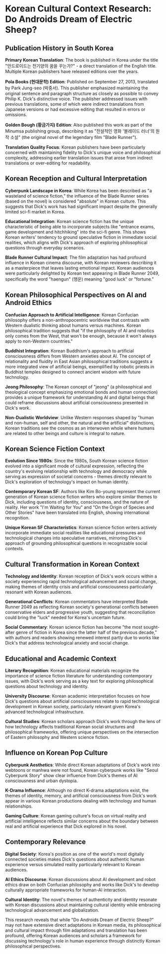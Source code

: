 # Korean Cultural Context Research: Do Androids Dream of Electric Sheep?

## Publication History in South Korea

**Primary Korean Translation**: The book is published in Korea under the title "안드로이드는 전기양의 꿈을 꾸는가?" - a direct translation of the English title. Multiple Korean publishers have released editions over the years.

**Pola Books (현대문학) Edition**: Published on September 27, 2013, translated by Park Jung-seo (박중서). This publisher emphasized maintaining the original sentence and paragraph structure as closely as possible to convey Philip K. Dick's distinctive voice. The publisher addressed issues with previous translations, some of which were indirect translations from Japanese versions or had excessive editing that resulted in errors or omissions.

**Golden Bough (황금가지) Edition**: Also published this work as part of the Minumsa publishing group, describing it as "전설적인 영화 '블레이드 러너'의 원작 소설" (the original novel of the legendary film "Blade Runner").

**Translation Quality Focus**: Korean publishers have been particularly concerned with maintaining fidelity to Dick's unique voice and philosophical complexity, addressing earlier translation issues that arose from indirect translations or over-editing for readability.

## Korean Reception and Cultural Interpretation

**Cyberpunk Landscape in Korea**: While Korea has been described as "a wasteland of science fiction," the influence of the Blade Runner series (based on the novel) is considered "absolute" in Korean culture. This suggests that Dick's work has had significant impact despite the generally limited sci-fi market in Korea.

**Educational Integration**: Korean science fiction has the unique characteristic of being able to incorporate subjects like "entrance exams, game development and hitchhiking" into the sci-fi genre. This shows Korean writers' tendency to ground speculative fiction in immediate social realities, which aligns with Dick's approach of exploring philosophical questions through everyday scenarios.

**Blade Runner Cultural Impact**: The film adaptation has had profound influence in Korean cinema discourse, with Korean reviewers describing it as a masterpiece that leaves lasting emotional impact. Korean audiences were particularly delighted by Korean text appearing in Blade Runner 2049, specifically the word "haengun" (행운) meaning "good luck" or "fortune."

## Korean Philosophical Perspectives on AI and Android Ethics

**Confucian Approach to Artificial Intelligence**: Korean Confucian philosophy offers a non-anthropocentric worldview that contrasts with Western dualistic thinking about humans versus machines. Korean philosophical tradition suggests that "if the philosophy of AI and robotics only comes from the West, that won't be enough, because it won't always apply to non-Western countries."

**Buddhist Integration**: Korean Buddhism's approach to artificial consciousness differs from Western anxieties about AI. The concept of relationality and fluidity in East Asian philosophical traditions suggests a more integrated view of artificial beings, exemplified by robotic priests in Buddhist temples designed to connect ancient wisdom with future technology.

**Jeong Philosophy**: The Korean concept of "jeong" (a philosophical and theological concept emphasizing emotional bonds and human connection) provides a unique framework for understanding AI and digital beings that could reframe discussions about artificial consciousness presented in Dick's work.

**Non-Dualistic Worldview**: Unlike Western responses shaped by "human and non-human, self and other, the natural and the artificial" distinctions, Korean traditions see the cosmos as an interwoven whole where humans are related to other beings and culture is integral to nature.

## Korean Science Fiction Context

**Evolution Since 1980s**: Since the 1980s, South Korean science fiction evolved into a significant mode of cultural expression, reflecting the country's evolving relationship with technology and democracy while serving as expression of societal concerns - themes directly relevant to Dick's exploration of technology's impact on human identity.

**Contemporary Korean SF**: Authors like Kim Bo-young represent the current generation of Korean science fiction writers who explore similar themes to Dick, including questions of identity, consciousness, and the nature of reality. Her work "I'm Waiting for You" and "On the Origin of Species and Other Stories" have been translated into English, showing international recognition.

**Unique Korean SF Characteristics**: Korean science fiction writers actively incorporate immediate social realities like educational pressures and technological changes into speculative narratives, mirroring Dick's approach of grounding philosophical questions in recognizable social contexts.

## Cultural Transformation in Korean Context

**Technology and Identity**: Korean reception of Dick's work occurs within a society experiencing rapid technological advancement and social change, making themes of identity crisis and artificial consciousness particularly resonant with Korean audiences.

**Generational Conflicts**: Korean commentators have interpreted Blade Runner 2049 as reflecting Korean society's generational conflicts between conservative elders and progressive youth, suggesting that reconciliation could bring the "luck" needed for Korea's uncertain future.

**Social Commentary**: Korean science fiction has become "the most sought-after genre of fiction in Korea since the latter half of the previous decade," with authors and readers showing renewed interest partly due to works like Dick's that address technological anxiety and social change.

## Educational and Academic Context

**Literary Recognition**: Korean educational materials recognize the importance of science fiction literature for understanding contemporary issues, with Dick's work serving as a key text for exploring philosophical questions about technology and identity.

**University Discourse**: Korean academic interpretation focuses on how Dick's questions about artificial consciousness relate to rapid technological development in Korean society, particularly relevant given Korea's advanced technological infrastructure.

**Cultural Studies**: Korean scholars approach Dick's work through the lens of how technology affects traditional Korean social structures and philosophical frameworks, offering unique perspectives on the intersection of Eastern philosophy and Western science fiction.

## Influence on Korean Pop Culture

**Cyberpunk Aesthetics**: While direct Korean adaptations of Dick's work into webtoons or manhwa were not found, Korean cyberpunk works like "Seoul Cyberpunk Story" show clear influence from Dick's themes of AI consciousness and urban dystopia.

**K-Drama Influence**: Although no direct K-drama adaptations exist, the themes of identity, memory, and artificial consciousness from Dick's work appear in various Korean productions dealing with technology and human relationships.

**Gaming Culture**: Korean gaming culture's focus on virtual reality and artificial intelligence reflects similar concerns about the boundary between real and artificial experience that Dick explored in his novel.

## Contemporary Relevance

**Digital Society**: Korea's position as one of the world's most digitally connected societies makes Dick's questions about authentic human experience versus simulated reality particularly relevant to Korean audiences.

**AI Ethics Discourse**: Korean discussions about AI development and robot ethics draw on both Confucian philosophy and works like Dick's to develop culturally appropriate frameworks for human-AI interaction.

**Cultural Identity**: The novel's themes of authenticity and identity resonate with Korean discussions about maintaining cultural identity while embracing technological advancement and globalization.

This research reveals that while "Do Androids Dream of Electric Sheep?" may not have extensive direct adaptations in Korean media, its philosophical and cultural impact through film adaptations and translation has been profound, offering Korean audiences and scholars a framework for discussing technology's role in human experience through distinctly Korean philosophical perspectives.